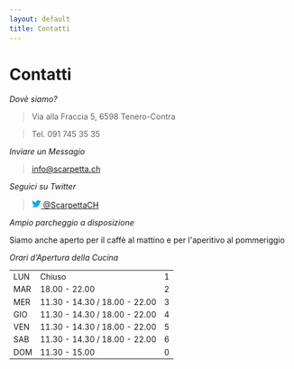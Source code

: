 ```yaml
---
layout: default
title: Contatti
---
```


Contatti 
========

*Dovè siamo?*
>Via alla Fraccia 5, 6598 Tenero-Contra 

>Tel. 091 745 35 35 

*Inviare un Messagio*
> <info@scarpetta.ch>

*Seguici su Twitter*
> <a href="https://twitter.com/ScarpettaCH"><img src="/images/twitter-bird-16x16.png">  @ScarpettaCH</a>


*Ampio parcheggio a disposizione*

Siamo anche aperto per il caffè al mattino e per l'aperitivo al pommeriggio

*Orari d’Apertura della Cucina*

<table id="opening_times" class="table">
	<tr>
		<td> LUN </td>
		<td>Chiuso </td>
		<td class="day">1</td>
	</tr>
	<tr>
		<td>MAR   </td>
		<td>18.00 - 22.00</td>
		<td class="day">2</td>
	</tr>
	<tr>
		<td>MER   </td>
		<td>11.30 - 14.30 / 18.00 - 22.00</td>
		<td class="day">3</td>
	</tr>
	<tr>
		<td> GIO   </td>
		<td>11.30 - 14.30 / 18.00 - 22.00</td>
		<td class="day">4</td>
	</tr>
	<tr>
		<td>VEN  </td> 
		<td>11.30 - 14.30 / 18.00 - 22.00</td>
		<td class="day">5</td>
	</tr>
	<tr>
		<td>SAB   </td>
		<td>11.30 - 14.30 / 18.00 - 22.00</td>
		<td class="day">6</td>
	</tr>
	<tr>
		<td>DOM  </td>
		<td>11.30 - 15.00 </td>
		<td class="day">0</td>
	</tr>
</table>


